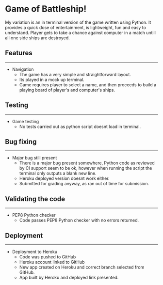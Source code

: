 # Game of Battleship!

My variation is an in terminal version of the game written using Python.
It provides a quick dose of entertainment, is lightweight, fun and easy to understand. Player gets to take a chance against computer in a match untill all one side ships are destroyed.

## Features
*** 
- Navigation
    * The game has a very simple and straightforward layout.
    * Its played in a mock up terminal.
    * Game requires player to select a name, and then proceeds to build a playing board of player's and computer's ships.

## Testing
*** 
- Game testing
    * No tests carried out as python script doesnt load in terminal.


## Bug fixing
*** 
- Major bug still present
    * There is a major bug present somewhere, Python code as reviewed by CI support seem to be ok, 
    however when running the script the terminal only outputs a blank new line. 
    * Heroku deployed version doesnt work either.
    * Submitted for grading anyway, as ran out of time for submission.


## Validating the code
*** 
- PEP8 Python checker
    * Code passes PEP8 Python checker with no errors returned.


## Deployment
*** 
- Deployment to Heroku
    * Code was pushed to GitHub
    * Heroku account linked to GitHub
    * New app created on Heroku and correct branch selected from GitHub.
    * App built by Heroku and deployed link presented.

